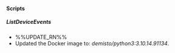 
#### Scripts

##### ListDeviceEvents

- %%UPDATE_RN%%
- Updated the Docker image to: *demisto/python3:3.10.14.91134*.
